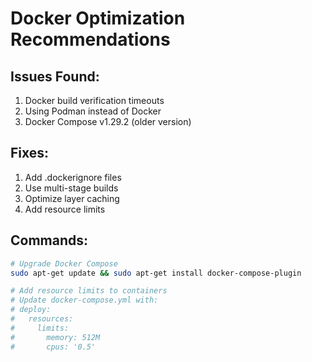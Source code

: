 # Docker Optimization Recommendations

## Issues Found:
1. Docker build verification timeouts
2. Using Podman instead of Docker
3. Docker Compose v1.29.2 (older version)

## Fixes:
1. Add .dockerignore files
2. Use multi-stage builds
3. Optimize layer caching
4. Add resource limits

## Commands:
```bash
# Upgrade Docker Compose
sudo apt-get update && sudo apt-get install docker-compose-plugin

# Add resource limits to containers
# Update docker-compose.yml with:
# deploy:
#   resources:
#     limits:
#       memory: 512M
#       cpus: '0.5'
```
